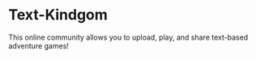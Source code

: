 Text-Kindgom
=============

This online community allows you to upload, play, and share text-based adventure games! 
